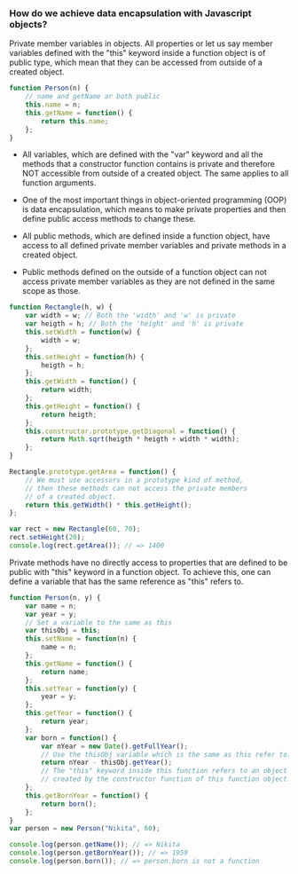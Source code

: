 ### How do we achieve data encapsulation with Javascript objects?

Private member variables in objects.
All properties or let us say member variables defined with the "this" keyword inside a function object is of public type, which mean that they can be accessed from outside of a created object.

```js
function Person(n) {
	// name and getName ar both public
	this.name = n;
	this.getName = function() {
		return this.name;
	};
}
```

-   All variables, which are defined with the "var" keyword and all the methods that a constructor function contains is private and therefore NOT accessible from outside of a created object. The same applies to all function arguments.

-   One of the most important things in object-oriented programming (OOP) is data encapsulation, which means to make private properties and then define public access methods to change these.

-   All public methods, which are defined inside a function object, have access to all defined private member variables and private methods in a created object.

-   Public methods defined on the outside of a function object can not access private member variables as they are not defined in the same scope as those.

```js
function Rectangle(h, w) {
	var width = w; // Both the 'width' and 'w' is private
	var heigth = h; // Both the 'height' and 'h' is private
	this.setWidth = function(w) {
		width = w;
	};
	this.setHeight = function(h) {
		heigth = h;
	};
	this.getWidth = function() {
		return width;
	};
	this.getHeight = function() {
		return heigth;
	};
	this.constructor.prototype.getDiagonal = function() {
		return Math.sqrt(heigth * heigth + width * width);
	};
}

Rectangle.prototype.getArea = function() {
	// We must use accessors in a prototype kind of method,
	// then these methods can not access the private members
	// of a created object.
	return this.getWidth() * this.getHeight();
};

var rect = new Rectangle(60, 70);
rect.setHeight(20);
console.log(rect.getArea()); // => 1400
```

Private methods have no directly access to properties that are defined to be public with "this" keyword in a function object. To achieve this, one can define a variable that has the same reference as "this" refers to.

```js
function Person(n, y) {
	var name = n;
	var year = y;
	// Set a variable to the same as this
	var thisObj = this;
	this.setName = function(n) {
		name = n;
	};
	this.getName = function() {
		return name;
	};
	this.setYear = function(y) {
		year = y;
	};
	this.getYear = function() {
		return year;
	};
	var born = function() {
		var nYear = new Date().getFullYear();
		// Use the thisObj variable which is the same as this refer to.
		return nYear - thisObj.getYear();
		// The "this" keyword inside this function refers to an object
		// created by the constructor function of this function object.
	};
	this.getBornYear = function() {
		return born();
	};
}
var person = new Person("Nikita", 60);

console.log(person.getName()); // => Nikita
console.log(person.getBornYear()); // => 1959
console.log(person.born()); // => person.born is not a function
```
